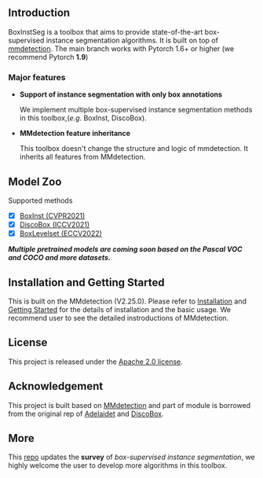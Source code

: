
## Introduction
BoxInstSeg is a toolbox that aims to provide state-of-the-art box-supervised instance segmentation algorithms. 
It is built on top of [mmdetection](https://github.com/open-mmlab/mmdetection).
The main branch works with Pytorch 1.6+ or higher (we recommend Pytorch **1.9**)


### Major features

- **Support of instance segmentation with only box annotations**

   We implement multiple box-supervised instance segmentation methods in this toolbox,(*e.g.* BoxInst, DiscoBox).

- **MMdetection feature inheritance**

  This toolbox doesn't change the structure and logic of mmdetection. It inherits all features from MMdetection.

## Model Zoo
<summary> Supported methods </summary>

- [x] [BoxInst (CVPR2021)]()
- [x] [DiscoBox (ICCV2021)](https://arxiv.org/abs/2105.06464v2)
- [x] [BoxLevelset (ECCV2022)]()

**_Multiple pretrained models are coming soon based on the Pascal VOC and COCO and more datasets._**


## Installation and Getting Started
This is built on the MMdetection (V2.25.0). Please refer to [Installation]() and [Getting Started]() for the details of installation and the basic usage.
We recommend user to see the detailed instroductions of MMdetection.


## License

This project is released under the [Apache 2.0 license](LICENSE).


## Acknowledgement

This project is built based on [MMdetection](https://github.com/open-mmlab/mmdetection) and part of module is borrowed from the original rep of [Adelaidet](https://github.com/aim-uofa/AdelaiDet) and [DiscoBox](https://github.com/NVlabs/DiscoBox).

## More
This [repo](https://github.com/LiWentomng/Box-supervised-instance-segmentation) updates the **survey** of _box-supervised instance segmentation_, we highly welcome the user to develop more algorithms in this toolbox.

